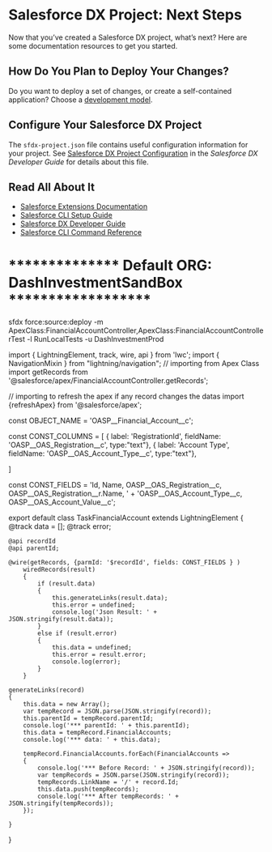 # Salesforce DX Project: Next Steps

Now that you’ve created a Salesforce DX project, what’s next? Here are some documentation resources to get you started.

## How Do You Plan to Deploy Your Changes?

Do you want to deploy a set of changes, or create a self-contained application? Choose a [development model](https://developer.salesforce.com/tools/vscode/en/user-guide/development-models).

## Configure Your Salesforce DX Project

The `sfdx-project.json` file contains useful configuration information for your project. See [Salesforce DX Project Configuration](https://developer.salesforce.com/docs/atlas.en-us.sfdx_dev.meta/sfdx_dev/sfdx_dev_ws_config.htm) in the _Salesforce DX Developer Guide_ for details about this file.

## Read All About It

- [Salesforce Extensions Documentation](https://developer.salesforce.com/tools/vscode/)
- [Salesforce CLI Setup Guide](https://developer.salesforce.com/docs/atlas.en-us.sfdx_setup.meta/sfdx_setup/sfdx_setup_intro.htm)
- [Salesforce DX Developer Guide](https://developer.salesforce.com/docs/atlas.en-us.sfdx_dev.meta/sfdx_dev/sfdx_dev_intro.htm)
- [Salesforce CLI Command Reference](https://developer.salesforce.com/docs/atlas.en-us.sfdx_cli_reference.meta/sfdx_cli_reference/cli_reference.htm)



# **************  Default ORG: DashInvestmentSandBox ******************

sfdx force:source:deploy -m ApexClass:FinancialAccountController,ApexClass:FinancialAccountControllerTest -l RunLocalTests -u DashInvestmentProd




import { LightningElement, track, wire, api } from 'lwc';
import { NavigationMixin } from "lightning/navigation";
// importing from Apex Class
import getRecords from '@salesforce/apex/FinancialAccountController.getRecords';

// importing to refresh the apex if any record changes the datas
import {refreshApex} from '@salesforce/apex';

const OBJECT_NAME = 'OASP__Financial_Account__c';

const CONST_COLUMNS = [
    { label: 'RegistrationId', fieldName: 'OASP__OAS_Registration__c', type:"text"},
    { label: 'Account Type', fieldName: 'OASP__OAS_Account_Type__c', type:"text"},
    
]

const CONST_FIELDS = 'Id, Name, OASP__OAS_Registration__c, OASP__OAS_Registration__r.Name, ' +
            'OASP__OAS_Account_Type__c, OASP__OAS_Account_Value__c';

export default class TaskFinancialAccount extends LightningElement 
{
    @track data = [];
    @track error;

    @api recordId
    @api parentId;

    @wire(getRecords, {parmId: '$recordId', fields: CONST_FIELDS } )
        wiredRecords(result) 
        {
            if (result.data) 
            {
                this.generateLinks(result.data);
                this.error = undefined;
                console.log('Json Result: ' + JSON.stringify(result.data));
            } 
            else if (result.error) 
            {
                this.data = undefined;
                this.error = result.error;
                console.log(error);
            }
        }

    generateLinks(record) 
    {
        this.data = new Array();
        var tempRecord = JSON.parse(JSON.stringify(record));
        this.parentId = tempRecord.parentId;
        console.log('*** parentId: ' + this.parentId);
        this.data = tempRecord.FinancialAccounts;
        console.log('*** data: ' + this.data);

        tempRecord.FinancialAccounts.forEach(FinancialAccounts => 
        {
            console.log('*** Before Record: ' + JSON.stringify(record));
            var tempRecords = JSON.parse(JSON.stringify(record)); 
            tempRecords.LinkName = '/' + record.Id;
            this.data.push(tempRecords);
            console.log('*** After tempRecords: ' + JSON.stringify(tempRecords));  
        });
    
    }

    
}

